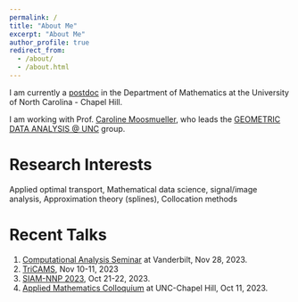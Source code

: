 ```yaml
---
permalink: /
title: "About Me"
excerpt: "About Me"
author_profile: true
redirect_from: 
  - /about/
  - /about.html
---
```

I am currently a [postdoc](https://math.unc.edu/people/postdocs/) in the Department of Mathematics at the University of North Carolina - Chapel Hill.

I am working with Prof. [Caroline Moosmueller](https://math.unc.edu/faculty-member/moosmueller-caroline/), who leads the [GEOMETRIC DATA ANALYSIS @ UNC](https://tarheels.live/cmoosm/) group. 

Research Interests
======
Applied optimal transport, Mathematical data science, signal/image analysis, Approximation theory (splines), Collocation methods

Recent Talks
======
1. [Computational Analysis Seminar](https://my.vanderbilt.edu/cca/seminars/) at Vanderbilt, Nov 28, 2023.
2. [TriCAMS](https://services.math.duke.edu/Tricams/), Nov 10-11, 2023
3. [SIAM-NNP 2023](https://sites.google.com/view/siam-nynjpa/annual-meeting), Oct 21-22, 2023.
4. [Applied Mathematics Colloquium](https://math.unc.edu/events/applied-mathematics-colloquium/#:~:text=Applied%20Mathematics%20Colloquia%20are%20held,00%20PM%20in%20Phillips%20330) at UNC-Chapel Hill, Oct 11, 2023.





